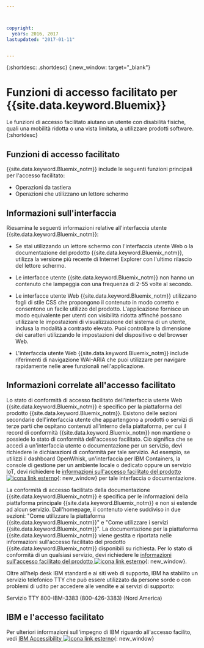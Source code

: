 ```yaml
---



copyright:
  years: 2016, 2017
lastupdated: "2017-01-11"


---
```


{:shortdesc: .shortdesc}
{:new_window: target="_blank"}

# Funzioni di accesso facilitato per {{site.data.keyword.Bluemix}}

Le funzioni di accesso facilitato aiutano un utente con disabilità fisiche, quali una mobilità ridotta o una vista limitata, a utilizzare prodotti software.
{:shortdesc}

## Funzioni di accesso facilitato

<!-- Describe any accessibility features that your product offers (even if the product does not meet ALL of the requirements). You can  document positive workarounds. One example of a positive workaround is during an installation, where the product's graphical user interface is not compliant, the user can use the silent installation method to complete the installation by using a console command.

Do not itemize every checkpoint that the product meets because many of the checkpoint requirements are internal requirements.

Use the following introductory sentence and list for this section.  If your product does not support a feature in the list, remove that list item. Add features to the list that are supported by your product. -->

{{site.data.keyword.Bluemix_notm}} include le seguenti funzioni principali per l'accesso facilitato:

* Operazioni da tastiera
* Operazioni che utilizzano un lettore schermo


## Informazioni sull'interfaccia


Riesamina le seguenti informazioni relative all'interfaccia utente {{site.data.keyword.Bluemix_notm}}:

* Se stai utilizzando un lettore schermo con l'interfaccia utente Web o la documentazione del prodotto {{site.data.keyword.Bluemix_notm}}, utilizza la versione più recente di Internet Explorer con l'ultimo rilascio del lettore schermo.

<!-- If your product excludes flashing or blinking text, objects, or other elements that have a flash or blink frequency
greater than 2 Hz and lower than 55 Hz, include the following sentence. -->

* Le interfacce utente {{site.data.keyword.Bluemix_notm}} non hanno un contenuto che lampeggia con una frequenza di 2-55 volte al secondo.


* Le interfacce utente Web {{site.data.keyword.Bluemix_notm}} utilizzano fogli di stile CSS che propongono il contenuto in modo corretto e consentono un facile utilizzo del prodotto. L'applicazione fornisce un modo equivalente per utenti con visibilità ridotta affinché possano utilizzare le impostazioni di visualizzazione del sistema di un utente, inclusa la modalità a contrasto elevato. Puoi controllare la dimensione dei caratteri utilizzando le impostazioni del dispositivo o del browser Web.


* L'interfaccia utente Web {{site.data.keyword.Bluemix_notm}} include riferimenti di navigazione WAI-ARIA che puoi utilizzare per navigare rapidamente nelle aree funzionali nell'applicazione.


## Informazioni correlate all'accesso facilitato

Lo stato di conformità di accesso facilitato dell'interfaccia utente Web {{site.data.keyword.Bluemix_notm}} è specifico per la piattaforma del prodotto {{site.data.keyword.Bluemix_notm}}. Esistono delle sezioni secondarie dell'interfaccia utente che appartengono a prodotti o servizi di terze parti che ospitano contenuti all'interno della piattaforma, per cui il record di conformità {{site.data.keyword.Bluemix_notm}} non mantiene o possiede lo stato di conformità dell'accesso facilitato. Ciò significa che se accedi a un'interfaccia utente o documentazione per un servizio, devi richiedere le dichiarazioni di conformità per tale servizio. Ad esempio, se utilizzi il dashboard OpenWhisk, un'interfaccia per IBM Containers, la console di gestione per un ambiente locale o dedicato oppure un servizio IoT, devi richiedere le [informazioni sull'accesso facilitato del prodotto ![icona link esterno](../icons/launch-glyph.svg)](http://www-03.ibm.com/able/product_accessibility/index.html){: new_window} per tale interfaccia o documentazione. 

La conformità di accesso facilitato della documentazione {{site.data.keyword.Bluemix_notm}} è specifica per le informazioni della piattaforma principale {{site.data.keyword.Bluemix_notm}} e non si estende ad alcun servizio. Dall'homepage, il contenuto viene suddiviso in due sezioni: "Come utilizzare la piattaforma {{site.data.keyword.Bluemix_notm}}" e "Come utilizzare i servizi {{site.data.keyword.Bluemix_notm}}". La documentazione per la piattaforma {{site.data.keyword.Bluemix_notm}} viene gestita e riportata nelle informazioni sull'accesso facilitato del prodotto {{site.data.keyword.Bluemix_notm}} disponibili su richiesta. Per lo stato di conformità di un qualsiasi servizio, devi richiedere le [informazioni sull'accesso facilitato del prodotto ![icona link esterno](../icons/launch-glyph.svg)](http://www-03.ibm.com/able/product_accessibility/index.html){: new_window}.

Oltre all'help desk IBM standard e ai siti web di supporto, IBM ha stabilito un servizio telefonico TTY che può essere utilizzato da persone sorde o con problemi di udito per accedere alle vendite e ai servizi di supporto:

Servizio TTY
800-IBM-3383 (800-426-3383)
(Nord America)

## IBM e l'accesso facilitato

Per ulteriori informazioni sull'impegno di IBM riguardo all'accesso facilito, vedi [IBM Accessibility ![icona link esterno](../icons/launch-glyph.svg)](www.ibm.com/able){: new_window}
